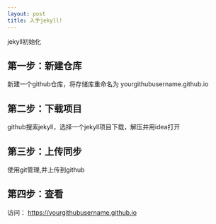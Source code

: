 ```yaml
---
layout: post
title: 入手jekyll!
---
```


jekyll初始化

## 第一步：新建仓库

新建一个github仓库，将存储库重命名为 yourgithubusername.github.io

## 第二步：下载项目

github搜索jekyll，选择一个jekyll项目下载，解压并用idea打开

## 第三步：上传同步

使用git管理,并上传到github

## 第四步：查看

访问： https://yourgithubusername.github.io